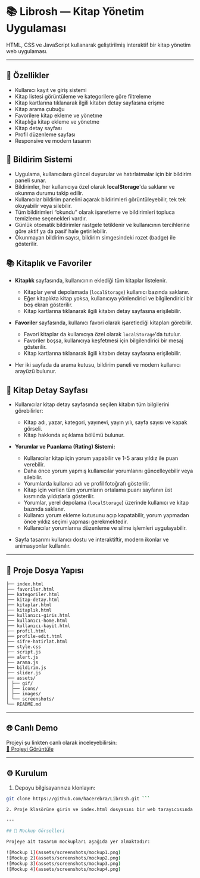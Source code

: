 # 📚 Librosh — Kitap Yönetim Uygulaması
HTML, CSS ve JavaScript kullanarak geliştirilmiş interaktif bir kitap yönetim web uygulaması.

---

## 🚀 Özellikler
- Kullanıcı kayıt ve giriş sistemi
- Kitap listesi görüntüleme ve kategorilere göre filtreleme
- Kitap kartlarına tıklanarak ilgili kitabın detay sayfasına erişme
- Kitap arama çubuğu
- Favorilere kitap ekleme ve yönetme
- Kitaplığa kitap ekleme ve yönetme
- Kitap detay sayfası
- Profil düzenleme sayfası
- Responsive ve modern tasarım

## 🔔 Bildirim Sistemi
- Uygulama, kullanıcılara güncel duyurular ve hatırlatmalar için bir bildirim paneli sunar.
- Bildirimler, her kullanıcıya özel olarak **localStorage**'da saklanır ve okunma durumu takip edilir.
- Kullanıcılar bildirim panelini açarak bildirimleri görüntüleyebilir, tek tek okuyabilir veya silebilir.
- Tüm bildirimleri “okundu” olarak işaretleme ve bildirimleri topluca temizleme seçenekleri vardır.
- Günlük otomatik bildirimler rastgele tetiklenir ve kullanıcının tercihlerine göre aktif ya da pasif hale getirilebilir.
- Okunmayan bildirim sayısı, bildirim simgesindeki rozet (badge) ile gösterilir.

## 📚 Kitaplık ve Favoriler
- **Kitaplık** sayfasında, kullanıcının eklediği tüm kitaplar listelenir.
  - Kitaplar yerel depolamada (`localStorage`) kullanıcı bazında saklanır.
  - Eğer kitaplıkta kitap yoksa, kullanıcıya yönlendirici ve bilgilendirici bir boş ekran gösterilir.
  - Kitap kartlarına tıklanarak ilgili kitabın detay sayfasına erişilebilir.

- **Favoriler** sayfasında, kullanıcı favori olarak işaretlediği kitapları görebilir.
  - Favori kitaplar da kullanıcıya özel olarak `localStorage`'da tutulur.
  - Favoriler boşsa, kullanıcıya keşfetmesi için bilgilendirici bir mesaj gösterilir.
  - Kitap kartlarına tıklanarak ilgili kitabın detay sayfasına erişilebilir.
- Her iki sayfada da arama kutusu, bildirim paneli ve modern kullanıcı arayüzü bulunur.

## 📖 Kitap Detay Sayfası

- Kullanıcılar kitap detay sayfasında seçilen kitabın tüm bilgilerini görebilirler:
  - Kitap adı, yazar, kategori, yayınevi, yayın yılı, sayfa sayısı ve kapak görseli.
  - Kitap hakkında açıklama bölümü bulunur.

- **Yorumlar ve Puanlama (Rating) Sistemi:**
  - Kullanıcılar kitap için yorum yapabilir ve 1-5 arası yıldız ile puan verebilir.
  - Daha önce yorum yapmış kullanıcılar yorumlarını güncelleyebilir veya silebilir.
  - Yorumlarda kullanıcı adı ve profil fotoğrafı gösterilir.
  - Kitap için verilen tüm yorumların ortalama puanı sayfanın üst kısmında yıldızlarla gösterilir.
  - Yorumlar, yerel depolama (`localStorage`) üzerinde kullanıcı ve kitap bazında saklanır.
  - Kullanıcı yorum ekleme kutusunu açıp kapatabilir, yorum yapmadan önce yıldız seçimi yapması gerekmektedir.
  - Kullanıcılar yorumlarına düzenleme ve silme işlemleri uygulayabilir.
  
- Sayfa tasarımı kullanıcı dostu ve interaktiftir, modern ikonlar ve animasyonlar kullanılır.

---

## 📂 Proje Dosya Yapısı

```
├── index.html
├── favoriler.html
├── kategoriler.html
├── kitap-detay.html
├── kitaplar.html
├── kitaplık.html
├── kullanıcı-giris.html
├── kullanıcı-home.html
├── kullanıcı-kayit.html
├── profil.html
├── profile-edit.html
├── sifre-hatirlat.html
├── style.css
├── script.js
├── alert.js
├── arama.js
├── bildirim.js
├── slider.js
├── assets/
│ ├── gif/
│ ├── icons/
│ ├── images/
│ └── screenshots/
└── README.md
```
---

## 🌐 Canlı Demo
Projeyi şu linkten canlı olarak inceleyebilirsin:  
[📎 Projeyi Görüntüle](https://hacerebra.github.io/Librosh/)

---

## ⚙️ Kurulum
1. Depoyu bilgisayarınıza klonlayın:
```bash
git clone https://github.com/hacerebra/Librosh.git ```

2. Proje klasörüne girin ve index.html dosyasını bir web tarayıcısında açın.

---

## 📸 Mockup Görselleri

Projeye ait tasarım mockupları aşağıda yer almaktadır:

![Mockup 1](assets/screenshots/mockup1.png)  
![Mockup 2](assets/screenshots/mockup2.png)  
![Mockup 3](assets/screenshots/mockup3.png)  
![Mockup 4](assets/screenshots/mockup4.png)

